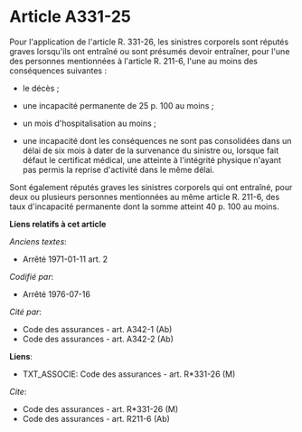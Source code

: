 # Article A331-25

Pour l'application de l'article R. 331-26, les sinistres corporels sont réputés graves lorsqu'ils ont entraîné ou sont
présumés devoir entraîner, pour l'une des personnes mentionnées à l'article R. 211-6, l'une au moins des conséquences
suivantes :

- le décès ;

- une incapacité permanente de 25 p. 100 au moins ;

- un mois d'hospitalisation au moins ;

- une incapacité dont les conséquences ne sont pas consolidées dans un délai de six mois à dater de la survenance du sinistre
ou, lorsque fait défaut le certificat médical, une atteinte à l'intégrité physique n'ayant pas permis la reprise d'activité
dans le même délai.

Sont également réputés graves les sinistres corporels qui ont entraîné, pour deux ou plusieurs personnes mentionnées au même
article R. 211-6, des taux d'incapacité permanente dont la somme atteint 40 p. 100 au moins.

**Liens relatifs à cet article**

_Anciens textes_:

  - Arrêté 1971-01-11 art. 2

_Codifié par_:

  - Arrêté 1976-07-16

_Cité par_:

  - Code des assurances - art. A342-1 (Ab)
  - Code des assurances - art. A342-2 (Ab)

**Liens**:

  - TXT_ASSOCIE: Code des assurances - art. R*331-26 (M)

_Cite_:

  - Code des assurances - art. R*331-26 (M)
  - Code des assurances - art. R211-6 (Ab)
